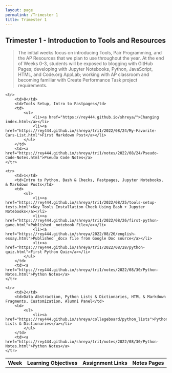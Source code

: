 ```yaml
---
layout: page
permalink: /Trimester 1
title: Trimester 1
---
```

## Trimester 1 - Introduction to Tools and Resources
> The initial weeks focus on introducing Tools, Pair Programming, and the AP Resources that we plan to use throughout the year. At the end of Weeks 0-3, students will be exposed to blogging with GitHub Pages; developing with Jupyter Notebooks, Python, JavaScript, HTML, and Code.org AppLab; working with AP classroom and becoming familiar with Create Performance Task project requirements.


<table>
    <tr>
     <th>Week</th>
     <th>Learning Objectives</th>
     <th>Assignment Links</th>
     <th>Notes Pages</th>
    </tr>
    
    <tr>
        <td>0</td>
        <td>Tools Setup, Intro to Fastpages</td>
        <td>
            <ul>
                <li><a href="https://rey444.github.io/shreya/">Changing index.html</a></li>
                <li><a href="https://rey444.github.io/shreya/tri1/2022/08/24/My-Favorite-Cars-List.html">First Markdown Post</a></li>
            </ul>
        </td>
        <td><a href="https://rey444.github.io/shreya/tri1/notes/2022/08/24/Pseudo-Code-Notes.html">Pseudo Code Notes</a>
    </tr>

    <tr>
        <td>1</td>
        <td>Intro to Python, Bash & Checks, Fastpages, Jupyter Notebooks, & Markdown Posts</td>
        <td>
            <ul>
                <li><a href="https://rey444.github.io/shreya/tri1/2022/08/25/tools-setup-tests.html">Key Tools Installation Check Using Bash + Jupyter Notebooks</a></li>
                <li><a href="https://rey444.github.io/shreya/tri1/2022/08/26/first-python-game.html">Published _notebook File</a></li>
                <li><a href="https://rey444.github.io/shreya/2022/08/26/english-essay.html">Published _docx file from Google Doc source</a></li>
                <li><a href="https://rey444.github.io/shreya/tri1/2022/08/28/python-quiz.html">First Python Quiz</a></li>
            </ul>
        </td>
        <td><a href="https://rey444.github.io/shreya/tri1/notes/2022/08/30/Python-Notes.html">Python Notes</a>
    </tr>

    <tr>
        <td>2</td>
        <td>Data Abstraction, Python Lists & Dictionaries, HTML & Markdown Fragments, Customization, Alumni Panel</td>
        <td>
            <ul>
                <li><a href="https://rey444.github.io/shreya/collegeboard/python_lists">Python Lists & Dictionaries</a></li>
            </ul>
        </td>
        <td><a href="https://rey444.github.io/shreya/tri1/notes/2022/08/30/Python-Notes.html">Python Notes</a>
    </tr>  
</table>